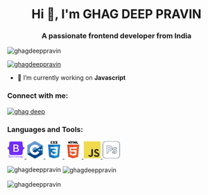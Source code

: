 <h1 align="center">Hi 👋, I'm GHAG DEEP PRAVIN</h1>
<h3 align="center">A passionate frontend developer from India</h3>

<p align="left"> <img src="githubprofile.jpg" alt="ghagdeeppravin" /> </p>

<p align="left"> <a href="https://github.com/ryo-ma/github-profile-trophy"><img src="https://github-profile-trophy.vercel.app/?username=ghagdeeppravin" alt="ghagdeeppravin" /></a> </p>

- 🔭 I’m currently working on **Javascript**

<h3 align="left">Connect with me:</h3>
<p align="left">
<a href="https://linkedin.com/in/ghag deep" target="blank"><img align="center" src="https://raw.githubusercontent.com/rahuldkjain/github-profile-readme-generator/master/src/images/icons/Social/linked-in-alt.svg" alt="ghag deep" height="30" width="40" /></a>
</p>

<h3 align="left">Languages and Tools:</h3>
<p align="left"> <a href="https://getbootstrap.com" target="_blank" rel="noreferrer"> <img src="https://raw.githubusercontent.com/devicons/devicon/master/icons/bootstrap/bootstrap-plain-wordmark.svg" alt="bootstrap" width="40" height="40"/> </a> <a href="https://www.w3schools.com/cpp/" target="_blank" rel="noreferrer"> <img src="https://raw.githubusercontent.com/devicons/devicon/master/icons/cplusplus/cplusplus-original.svg" alt="cplusplus" width="40" height="40"/> </a> <a href="https://www.w3schools.com/css/" target="_blank" rel="noreferrer"> <img src="https://raw.githubusercontent.com/devicons/devicon/master/icons/css3/css3-original-wordmark.svg" alt="css3" width="40" height="40"/> </a> <a href="https://www.w3.org/html/" target="_blank" rel="noreferrer"> <img src="https://raw.githubusercontent.com/devicons/devicon/master/icons/html5/html5-original-wordmark.svg" alt="html5" width="40" height="40"/> </a> <a href="https://developer.mozilla.org/en-US/docs/Web/JavaScript" target="_blank" rel="noreferrer"> <img src="https://raw.githubusercontent.com/devicons/devicon/master/icons/javascript/javascript-original.svg" alt="javascript" width="40" height="40"/> </a> <a href="https://www.photoshop.com/en" target="_blank" rel="noreferrer"> <img src="https://raw.githubusercontent.com/devicons/devicon/master/icons/photoshop/photoshop-line.svg" alt="photoshop" width="40" height="40"/> </a> </p>

<p><img align="left" src="https://github-readme-stats.vercel.app/api/top-langs?username=ghagdeeppravin&show_icons=true&locale=en&layout=compact" alt="ghagdeeppravin" /></p>

<p>&nbsp;<img align="center" src="https://github-readme-stats.vercel.app/api?username=ghagdeeppravin&show_icons=true&locale=en" alt="ghagdeeppravin" /></p>

<p><img align="center" src="https://github-readme-streak-stats.herokuapp.com/?user=ghagdeeppravin&" alt="ghagdeeppravin" /></p>
